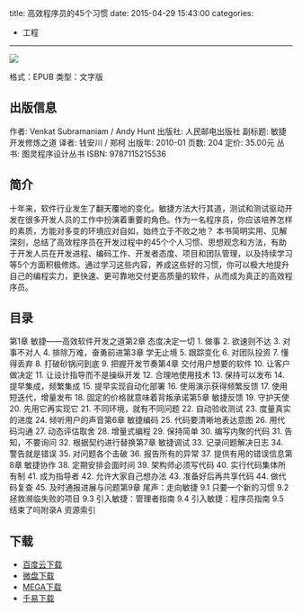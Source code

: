 title: 高效程序员的45个习惯
date: 2015-04-29 15:43:00
categories:
  - 工程
---

![](http://img5.douban.com/lpic/s4073509.jpg)

格式：EPUB
类型：文字版

<!--more-->

## 出版信息 ##

作者: Venkat Subramaniam / Andy Hunt 
出版社: 人民邮电出版社
副标题: 敏捷开发修炼之道
译者: 钱安川 / 郑柯 
出版年: 2010-01
页数: 204
定价: 35.00元
丛书: 图灵程序设计丛书
ISBN: 9787115215536

## 简介 ##

十年来，软件行业发生了翻天覆地的变化。敏捷方法大行其道，测试和测试驱动开发在很多开发人员的工作中扮演着重要的角色。作为一名程序员，你应该培养怎样的素质，方能对多变的环境应对自如，始终立于不败之地？
本书简明实用、见解深刻，总结了高效程序员在开发过程中的45个个人习惯、思想观念和方法，有助于开发人员在开发进程、编码工作、开发者态度、项目和团队管理，以及持续学习等5个方面积极修炼。通过学习这些内容，养成这些好的习惯，你可以极大地提升自己的编程实力，更快速、更可靠地交付更高质量的软件，从而成为真正的高效程序员。

## 目录 ##

第1章 敏捷——高效软件开发之道第2章 态度决定一切 1. 做事 2. 欲速则不达 3. 对事不对人 4. 排除万难，奋勇前进第3章 学无止境 5. 跟踪变化 6. 对团队投资 7. 懂得丢弃 8. 打破砂锅问到底 9. 把握开发节奏第4章 交付用户想要的软件 10. 让客户做决定 11. 让设计指导而不是操纵开发 12. 合理地使用技术 13. 保持可以发布 14. 提早集成，频繁集成 15. 提早实现自动化部署 16. 使用演示获得频繁反馈 17. 使用短迭代，增量发布 18. 固定的价格就意味着背叛承诺第5章 敏捷反馈 19. 守护天使 20. 先用它再实现它 21. 不同环境，就有不同问题 22. 自动验收测试 23. 度量真实的进度 24. 倾听用户的声音第6章 敏捷编码 25. 代码要清晰地表达意图 26. 用代码沟通 27. 动态评估取舍 28. 增量式编程 29. 保持简单 30. 编写内聚的代码 31. 告知，不要询问 32. 根据契约进行替换第7章 敏捷调试 33. 记录问题解决日志 34. 警告就是错误 35. 对问题各个击破 36. 报告所有的异常 37. 提供有用的错误信息第8章 敏捷协作 38. 定期安排会面时间 39. 架构师必须写代码 40. 实行代码集体所有制 41. 成为指导者 42. 允许大家自己想办法 43. 准备好后再共享代码 44. 做代码复查 45. 及时通报进展与问题第9章 尾声：走向敏捷 9.1 只要一个新的习惯 9.2 拯救濒临失败的项目 9.3 引入敏捷：管理者指南 9.4 引入敏捷：程序员指南 9.5 结束了吗附录A 资源索引

## 下载 ##

* [百度云下载](http://pan.baidu.com/s/1ntHsYbn)
* [微盘下载](http://vdisk.weibo.com/s/aADaW4YROzSYM)
* [MEGA下载](https://mega.co.nz/#!TY1mRTSY!HNGmSb8I63xld6mPF_S-x-YtfmKra9RbodWAwh7yu08)
* [千易下载](http://1000eb.com/1ggej)
